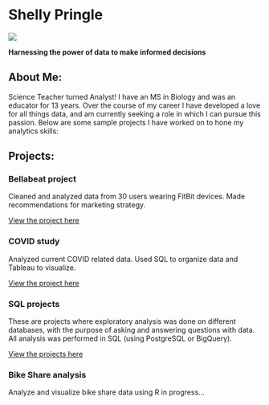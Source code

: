 # Shelly Pringle
![](https://media.giphy.com/media/doXBzUFJRxpaUbuaqz/giphy.gif)

**Harnessing the power of data to make informed decisions**

## About Me:
Science Teacher turned Analyst! I have an MS in Biology and was an educator for 13 years. Over the course of my career I have developed a love for all things data, and am currently seeking a role in which I can pursue this passion. Below are some sample projects I have worked on to hone my analytics skills:

## Projects:
### Bellabeat project
Cleaned and analyzed data from 30 users wearing FitBit devices.
Made recommendations for marketing strategy.

[View the project here](https://github.com/shellypringle/Bellabeat-Project)

### COVID study 
Analyzed current COVID related data.
Used SQL to organize data and Tableau to visualize.

[View the project here](https://github.com/shellypringle/COVID-study) 


### SQL projects
These are projects where exploratory analysis was done on different databases, with the purpose of asking and answering questions with data.
All analysis was performed in SQL (using PostgreSQL or BigQuery).

[View the projects here](https://github.com/shellypringle/SQL-projects/tree/main)

### Bike Share analysis
Analyze and visualize bike share data using R
in progress...
